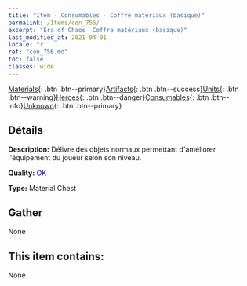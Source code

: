 ```yaml
---
title: "Item - Consumables - Coffre matériaux (basique)"
permalink: /Items/con_756/
excerpt: "Era of Chaos  Coffre matériaux (basique)"
last_modified_at: 2021-04-01
locale: fr
ref: "con_756.md"
toc: false
classes: wide
---
```

 [Materials](/fr/Items/){: .btn .btn--primary}[Artifacts](/fr/Items/Artifacts/){: .btn .btn--success}[Units](/fr/Items/Units/){: .btn .btn--warning}[Heroes](/fr/Items/Heroes/){: .btn .btn--danger}[Consumables](/fr/Items/Consumables/){: .btn .btn--info}[Unknown](/fr/Items/Unknown/){: .btn .btn--primary}

## Détails
 **Description:** Délivre des objets normaux permettant d'améliorer l'équipement du joueur selon son niveau.

 **Quality:** <span style="color: #0000CD">OK</span>

 **Type:** Material Chest

## Gather

  None

## This item contains:

  None

